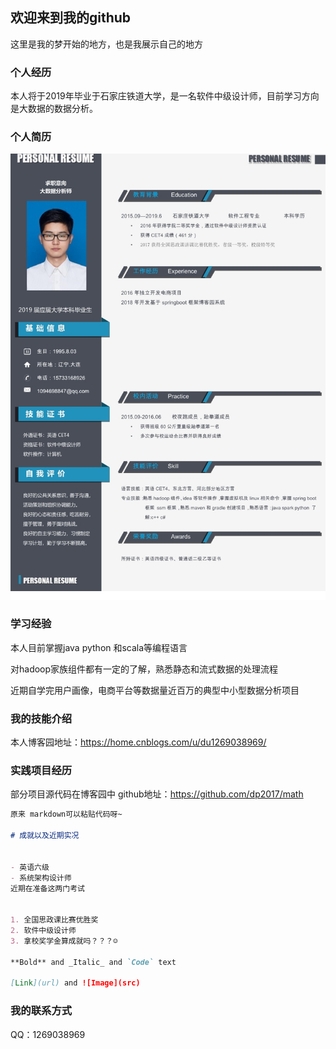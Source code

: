## 欢迎来到我的github

这里是我的梦开始的地方，也是我展示自己的地方




### 个人经历

本人将于2019年毕业于石家庄铁道大学，是一名软件中级设计师，目前学习方向是大数据的数据分析。

### 个人简历
![个人简历](https://github.com/dp2017/dp2017.github.io/blob/master/%E4%B8%AA%E4%BA%BA%E7%AE%80%E5%8E%86_IMG/photo.png)


### 学习经验

本人目前掌握java python 和scala等编程语言

对hadoop家族组件都有一定的了解，熟悉静态和流式数据的处理流程

近期自学完用户画像，电商平台等数据量近百万的典型中小型数据分析项目



### 我的技能介绍

本人博客园地址：https://home.cnblogs.com/u/du1269038969/

### 实践项目经历
部分项目源代码在博客园中
github地址：https://github.com/dp2017/math



```markdown
原来 markdown可以粘贴代码呀~

# 成就以及近期实况


- 英语六级
- 系统架构设计师
近期在准备这两门考试


1. 全国思政课比赛优胜奖
2. 软件中级设计师
3. 拿校奖学金算成就吗？？？☺

**Bold** and _Italic_ and `Code` text

[Link](url) and ![Image](src)
```

### 我的联系方式

QQ：1269038969


